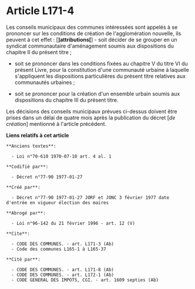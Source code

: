 # Article L171-4

Les conseils municipaux des communes intéressées sont appelés à se prononcer sur les conditions de création de
l'agglomération nouvelle, ils peuvent à cet effet : [**]attributions[**]    - soit décider de se grouper en un syndicat
communautaire d'aménagement soumis aux dispositions du chapitre II du présent titre ; 

- soit se prononcer dans les conditions fixées au chapitre V du titre VI du présent Livre, pour la constitution d'une
communauté urbaine à laquelle s'appliquent les dispositions particulières du présent titre relatives aux communautés
urbaines ; 

- soit se prononcer pour la création d'un ensemble urbain soumis aux dispositions du chapitre III du présent titre. 

Les décisions des conseils municipaux prévues ci-dessus doivent être prises dans un délai de quatre mois après la publication
du décret [*de création*] mentionné à l'article précédent.

**Liens relatifs à cet article**

	**Anciens textes**:

	  - Loi n°70-610 1970-07-10 art. 4 al. 1

	**Codifié par**:

	  - Décret n°77-90 1977-01-27

	**Créé par**:

	  - Décret n°77-90 1977-01-27 JORF et JONC 3 février 1977 date d'entrée en vigueur élection des maires

	**Abrogé par**:

	  - Loi n°96-142 du 21 février 1996 - art. 12 (V)

	**Cite**:

	  - CODE DES COMMUNES. - art. L171-3 (Ab)
	  - Code des communes L165-1 à L165-37

	**Cité par**:

	  - CODE DES COMMUNES. - art. L171-8 (Ab)
	  - CODE DES COMMUNES. - art. L172-1 (Ab)
	  - CODE GENERAL DES IMPOTS, CGI. - art. 1609 septies (Ab)
